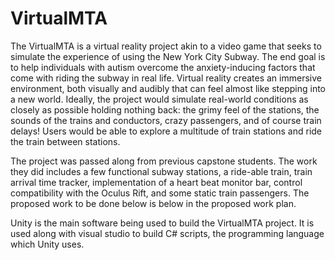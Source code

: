 # VirtualMTA

The VirtualMTA is a virtual reality project akin to a video game that seeks to simulate the experience of using the New York City Subway. The end goal is to help individuals with autism overcome the anxiety-inducing factors that come with riding the subway in real life. Virtual reality creates an immersive environment, both visually and audibly that can feel almost like stepping into a new world. Ideally, the project would simulate real-world conditions as closely as possible holding nothing back: the grimy feel of the stations, the sounds of the trains and conductors, crazy passengers, and of course train delays! Users would be able to explore a multitude of train stations and ride the train between stations.

The project was passed along from previous capstone students. The work they did includes a few functional subway stations, a ride-able train, train arrival time tracker, implementation of a heart beat monitor bar, control compatibility with the Oculus Rift, and some static train passengers. The proposed work to be done below is below in the proposed work plan.

Unity is the main software being used to build the VirtualMTA project. It is used along with visual studio to build C# scripts, the programming language which Unity uses.
